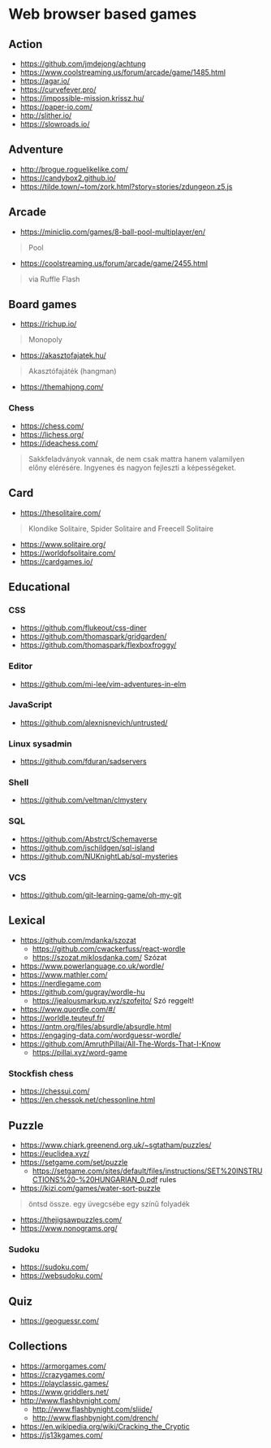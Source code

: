 # Web browser based games

## Action

* https://github.com/jmdejong/achtung
* https://www.coolstreaming.us/forum/arcade/game/1485.html
* https://agar.io/
* https://curvefever.pro/
* https://impossible-mission.krissz.hu/
* https://paper-io.com/
* http://slither.io/
* https://slowroads.io/

## Adventure

* http://brogue.roguelikelike.com/
* https://candybox2.github.io/
* https://tilde.town/~tom/zork.html?story=stories/zdungeon.z5.js

## Arcade

* https://miniclip.com/games/8-ball-pool-multiplayer/en/

> Pool

* https://coolstreaming.us/forum/arcade/game/2455.html

> via Ruffle Flash

## Board games

* https://richup.io/

> Monopoly

* https://akasztofajatek.hu/

> Akasztófajáték (hangman)

* https://themahjong.com/

### Chess

* https://chess.com/
* https://lichess.org/
* https://ideachess.com/

> Sakkfeladványok vannak, de nem csak mattra hanem valamilyen előny elérésére. Ingyenes és nagyon fejleszti a képességeket.

## Card

* https://thesolitaire.com/

> Klondike Solitaire, Spider Solitaire and Freecell Solitaire

* https://www.solitaire.org/
* https://worldofsolitaire.com/
* https://cardgames.io/

## Educational

### CSS

* https://github.com/flukeout/css-diner
* https://github.com/thomaspark/gridgarden/
* https://github.com/thomaspark/flexboxfroggy/

### Editor

* https://github.com/mi-lee/vim-adventures-in-elm

### JavaScript

* https://github.com/alexnisnevich/untrusted/

### Linux sysadmin

* https://github.com/fduran/sadservers

### Shell

* https://github.com/veltman/clmystery

### SQL

* https://github.com/Abstrct/Schemaverse
* https://github.com/jschildgen/sql-island
* https://github.com/NUKnightLab/sql-mysteries

### VCS

* https://github.com/git-learning-game/oh-my-git

## Lexical

* https://github.com/mdanka/szozat
  * https://github.com/cwackerfuss/react-wordle
  * https://szozat.miklosdanka.com/ Szózat
* https://www.powerlanguage.co.uk/wordle/
* https://www.mathler.com/
* https://nerdlegame.com
* https://github.com/gugray/wordle-hu
  * https://jealousmarkup.xyz/szofejto/ Szó reggelt!
* https://www.quordle.com/#/
* https://worldle.teuteuf.fr/
* https://qntm.org/files/absurdle/absurdle.html
* https://engaging-data.com/wordguessr-wordle/
* https://github.com/AmruthPillai/All-The-Words-That-I-Know
  * https://pillai.xyz/word-game

### Stockfish chess

* https://chessui.com/
* https://en.chessok.net/chessonline.html

## Puzzle

* https://www.chiark.greenend.org.uk/~sgtatham/puzzles/
* https://euclidea.xyz/
* https://setgame.com/set/puzzle
  * https://setgame.com/sites/default/files/instructions/SET%20INSTRUCTIONS%20-%20HUNGARIAN_0.pdf rules
* https://kizi.com/games/water-sort-puzzle

> öntsd össze. egy üvegcsébe egy színű folyadék

* https://thejigsawpuzzles.com/
* https://www.nonograms.org/

### Sudoku

* https://sudoku.com/
* https://websudoku.com/

## Quiz

* https://geoguessr.com/

## Collections

* https://armorgames.com/
* https://crazygames.com/
* https://playclassic.games/
* https://www.griddlers.net/
* http://www.flashbynight.com/
  * http://www.flashbynight.com/sliide/
  * http://www.flashbynight.com/drench/
* https://en.wikipedia.org/wiki/Cracking_the_Cryptic
* https://js13kgames.com/
